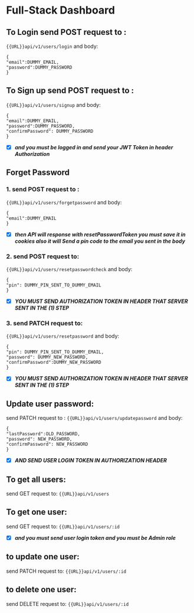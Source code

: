 

# Full-Stack Dashboard

## To Login send POST request to :
`{{URL}}api/v1/users/login`
and body:
```
{
"email":DUMMY_EMAIL,
"password":DUMMY_PASSWORD
}
```
## To Sign up send POST request to :
`{{URL}}api/v1/users/signup`
and body:
```
{
"email":DUMMY_EMAIL,
"password":DUMMY_PASSWORD,
"confirmPassword": DUMMY_PASSWORD
}
```
- [x] ***and you must be logged in and send your JWT Token in header Authorization***

## Forget Password
### 1. send POST request to :
`{{URL}}api/v1/users/forgetpassword`
and body:
```
{
"email":DUMMY_EMAIL
}
```
- [x] ***then API will response with resetPasswordToken you must save it in cookies
also it will Send a pin code to the email you sent in the body***

### 2. send POST request to:
`{{URL}}api/v1/users/resetpasswordcheck`
and body:
```
{
"pin": DUMMY_PIN_SENT_TO_DUMMY_EMAIL
}
```
- [x] ***YOU MUST SEND AUTHORIZATION TOKEN IN HEADER THAT SERVER SENT IN THE (1) STEP***

### 3. send PATCH request to:
`{{URL}}api/v1/users/resetpassword`
and body:
```
{
"pin": DUMMY_PIN_SENT_TO_DUMMY_EMAIL,
"password": DUMMY_NEW_PASSWORD,
"confirmPassword":DUMMY_NEW_PASSWORD
}
```
- [x] ***YOU MUST SEND AUTHORIZATION TOKEN IN HEADER THAT SERVER SENT IN THE (1) STEP***

## Update user password:
send PATCH request to :
`{{URL}}api/v1/users/updatepassword`
and body:
```
{
"lastPassword":OLD_PASSWORD,
"password": NEW_PASSWORD,
"confirmPassword": NEW_PASSWORD
}
```
- [x] ***AND SEND USER LOGIN TOKEN IN AUTHORIZATION HEADER***

## To get all users:
send GET request to:
`{{URL}}api/v1/users`

## To get one user:
send GET request to:
`{{URL}}api/v1/users/:id`
- [x] ***and you must send user login token and you must be Admin role***

## to update one user:
send PATCH request to:
`{{URL}}api/v1/users/:id`

## to delete one user:
send DELETE request to:
`{{URL}}api/v1/users/:id`
